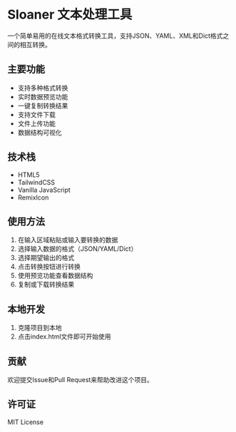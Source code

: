 # Sloaner 文本处理工具

一个简单易用的在线文本格式转换工具，支持JSON、YAML、XML和Dict格式之间的相互转换。

## 主要功能

- 支持多种格式转换
- 实时数据预览功能
- 一键复制转换结果
- 支持文件下载
- 文件上传功能
- 数据结构可视化

## 技术栈

- HTML5
- TailwindCSS
- Vanilla JavaScript
- RemixIcon

## 使用方法

1. 在输入区域粘贴或输入要转换的数据
2. 选择输入数据的格式（JSON/YAML/Dict）
3. 选择期望输出的格式
4. 点击转换按钮进行转换
5. 使用预览功能查看数据结构
6. 复制或下载转换结果

## 本地开发

1. 克隆项目到本地
2. 点击index.html文件即可开始使用

## 贡献

欢迎提交Issue和Pull Request来帮助改进这个项目。

## 许可证

MIT License